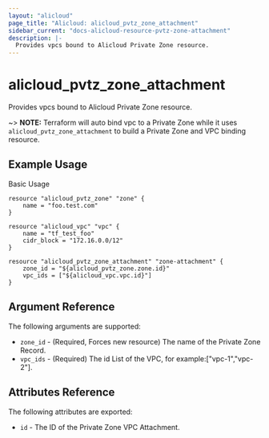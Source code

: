 ```yaml
---
layout: "alicloud"
page_title: "Alicloud: alicloud_pvtz_zone_attachment"
sidebar_current: "docs-alicloud-resource-pvtz-zone-attachment"
description: |-
  Provides vpcs bound to Alicloud Private Zone resource.
---
```


# alicloud\_pvtz\_zone\_attachment

Provides vpcs bound to Alicloud Private Zone resource.

~> **NOTE:** Terraform will auto bind vpc to a Private Zone while it uses `alicloud_pvtz_zone_attachment` to build a Private Zone and VPC binding resource.

## Example Usage

Basic Usage

```
resource "alicloud_pvtz_zone" "zone" {
	name = "foo.test.com"
}

resource "alicloud_vpc" "vpc" {
	name = "tf_test_foo"
	cidr_block = "172.16.0.0/12"
}

resource "alicloud_pvtz_zone_attachment" "zone-attachment" {
	zone_id = "${alicloud_pvtz_zone.zone.id}"
	vpc_ids = ["${alicloud_vpc.vpc.id}"]
}
```
## Argument Reference

The following arguments are supported:

* `zone_id` - (Required, Forces new resource) The name of the Private Zone Record.
* `vpc_ids` - (Required) The id List of the VPC, for example:["vpc-1","vpc-2"].

## Attributes Reference

The following attributes are exported:

* `id` - The ID of the Private Zone VPC Attachment.
